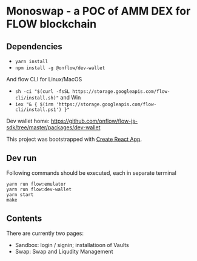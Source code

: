 # Monoswap - a POC of AMM DEX for FLOW blockchain

## Dependencies

* `yarn install`
* `npm install -g @onflow/dev-wallet`

And flow CLI for Linux/MacOS
* `sh -ci "$(curl -fsSL https://storage.googleapis.com/flow-cli/install.sh)"`
and Win
* `iex "& { $(irm 'https://storage.googleapis.com/flow-cli/install.ps1') }"`

Dev wallet home: https://github.com/onflow/flow-js-sdk/tree/master/packages/dev-wallet

This project was bootstrapped with [Create React App](https://github.com/facebook/create-react-app).

## Dev run

Following commands should be executed, each in separate terminal 

    yarn run flow:emulator
    yarn run flow:dev-wallet
    yarn start
    make

## Contents

There are currently two pages: 
* Sandbox: login / signin; installatioon of Vaults
* Swap: Swap and Liqudity Management    